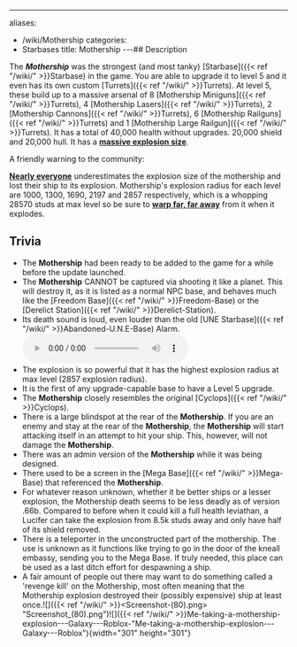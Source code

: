 ---
aliases:
- /wiki/Mothership
categories:
- Starbases
title: Mothership
---## Description

The **_Mothership_** was the strongest (and most tanky) [Starbase]({{< ref "/wiki/" >}}Starbase) in the game. You are able to upgrade it to level 5 and it even has its own custom [Turrets]({{< ref "/wiki/" >}}Turrets). At level 5, these build up to a massive arsenal of 8 [Mothership Miniguns]({{< ref "/wiki/" >}}Turrets), 4 [Mothership Lasers]({{< ref "/wiki/" >}}Turrets), 2 [Mothership Cannons]({{< ref "/wiki/" >}}Turrets), 6 [Mothership Railguns]({{< ref "/wiki/" >}}Turrets) and 1 [Mothership Large Railgun]({{< ref "/wiki/" >}}Turrets). It has a total of 40,000 health without upgrades. 20,000 shield and 20,000 hull. It has a <u>**massive explosion size**</u>.

A friendly warning to the community:

**<u>Nearly everyone</u>** underestimates the explosion size of the mothership and lost their ship to its explosion. Mothership's explosion radius for each level are 1000, 1300, 1690, 2197 and 2857 respectively, which is a whopping 28570 studs at max level so be sure to **<u>warp far, far away</u>** from it when it explodes.

## Trivia

- The **Mothership** had been ready to be added to the game for a while before the update launched.
- The **Mothership** CANNOT be captured via shooting it like a planet. This will destroy it, as it is listed as a normal NPC base, and behaves much like the [Freedom Base]({{< ref "/wiki/" >}}Freedom-Base) or the [Derelict Station]({{< ref "/wiki/" >}}Derelict-Station).
- Its death sound is loud, even louder than the old [UNE Starbase]({{< ref "/wiki/" >}}Abandoned-U.N.E-Base) Alarm.![Loud Mothership
alarm|none](Mothership_Alarm.ogg "Loud Mothership alarm|none")
- The explosion is so powerful that it has the highest explosion radius at max level (2857 explosion radius).
- It is the first of any upgrade-capable base to have a Level 5 upgrade.
- The **Mothership** closely resembles the original [Cyclops]({{< ref "/wiki/" >}}Cyclops).
- There is a large blindspot at the rear of the **Mothership**. If you are an enemy and stay at the rear of the **Mothership**, the **Mothership** will start attacking itself in an attempt to hit your ship. This, however, will not damage the **Mothership**.
- There was an admin version of the **Mothership** while it was being designed.
- There used to be a screen in the [Mega Base]({{< ref "/wiki/" >}}Mega-Base) that referenced the **Mothership**.
- For whatever reason unknown, whether it be better ships or a lesser explosion, the Mothership death seems to be less deadly as of version .66b. Compared to before when it could kill a full health leviathan, a Lucifer can take the explosion from 8.5k studs away and only have half of its shield removed.
- There is a teleporter in the unconstructed part of the mothership. The use is unknown as it functions like trying to go in the door of the kneall embassy, sending you to the Mega Base. If truly needed, this place can be used as a last ditch effort for despawning a ship.
- A fair amount of people out there may want to do something called a 'revenge kill' on the Mothership, most often meaning that the Mothership explosion destroyed their (possibly expensive) ship at least once.![]({{< ref "/wiki/" >}}<Screenshot-(80).png> "Screenshot_(80).png")![]({{< ref "/wiki/" >}}Me-taking-a-mothership-explosion---Galaxy---Roblox-"Me-taking-a-mothership-explosion---Galaxy---Roblox"){width="301" height="301"}